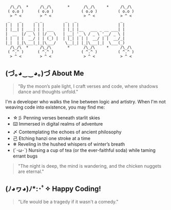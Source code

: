 ```
  /\_/\  *     /\_/\       *      /\_/\     *     /\_/\  
 ( o.o )      ( o.o )            ( o.o )         ( o.o ) 
  > ^ <        > ^ <              > ^ <           > ^ <  
 _    _      _ _          _   _                   _ 
| |  | |    | | |        | | | |                 | |
| |__| | ___| | | ___    | |_| |__   ___ _ __ ___| |
|  __  |/ _ \ | |/ _ \   | __| '_ \ / _ \ '__/ _ \ |
| |  | |  __/ | | (_) |  | |_| | | |  __/ | |  __/_|
|_|  |_|\___|_|_|\___/    \__|_| |_|\___|_|  \___(_)
  /\_/\  *     /\_/\       *      /\_/\     *     /\_/\  
 ( ^.^ )      ( ^.^ )            ( ^.^ )         ( ^.^ ) 
  > ^ <        > ^ <              > ^ <           > ^ <        
```

## (づ｡◕‿‿◕｡)づ About Me

> "By the moon’s pale light, I craft verses and code, where shadows dance and thoughts unfold."

I'm a developer who walks the line between logic and artistry. When I'm not weaving code into existence, you may find me:

- ☆彡 Penning verses beneath starlit skies
- ⌨️ Immersed in digital realms of adventure
- 〆 Contemplating the echoes of ancient philosophy
- 己 Etching hanzi one stroke at a time
- ❄ Reveling in the hushed whispers of winter’s breath
- (´･ω･`) Nursing a cup of tea (or the ever-faithful soda) while taming errant bugs

> "The night is deep, the mind is wandering, and the chicken nuggets are eternal."

## (ﾉ◕ヮ◕)ﾉ*:･ﾟ✧ Happy Coding!
> "Life would be a tragedy if it wasn't a comedy."
